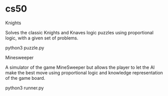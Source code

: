 # cs50



Knights

Solves the classic Knights and Knaves logic puzzles using proportional logic, with a given set of problems.

python3 puzzle.py



Minesweeper

A simulator of the game MineSweeper but allows the player to let the AI make the best move using proportional logic and knowledge representation of the game board.

python3 runner.py




